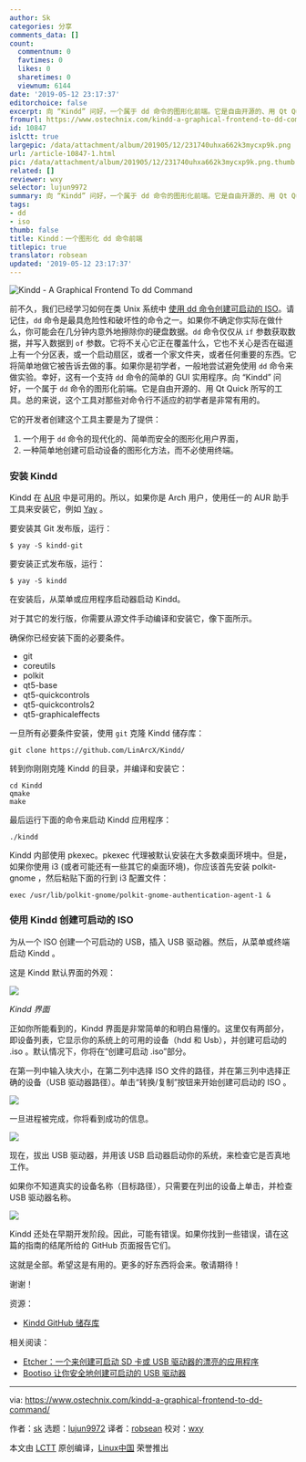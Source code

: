 ```yaml
---
author: Sk
categories: 分享
comments_data: []
count:
  commentnum: 0
  favtimes: 0
  likes: 0
  sharetimes: 0
  viewnum: 6144
date: '2019-05-12 23:17:37'
editorchoice: false
excerpt: 向 “Kindd” 问好，一个属于 dd 命令的图形化前端。它是自由开源的、用 Qt Quick 所写的工具。总的来说，这个工具对那些对命令行不适应的初学者是非常有用的。
fromurl: https://www.ostechnix.com/kindd-a-graphical-frontend-to-dd-command/
id: 10847
islctt: true
largepic: /data/attachment/album/201905/12/231740uhxa662k3mycxp9k.png
url: /article-10847-1.html
pic: /data/attachment/album/201905/12/231740uhxa662k3mycxp9k.png.thumb.jpg
related: []
reviewer: wxy
selector: lujun9972
summary: 向 “Kindd” 问好，一个属于 dd 命令的图形化前端。它是自由开源的、用 Qt Quick 所写的工具。总的来说，这个工具对那些对命令行不适应的初学者是非常有用的。
tags:
- dd
- iso
thumb: false
title: Kindd：一个图形化 dd 命令前端
titlepic: true
translator: robsean
updated: '2019-05-12 23:17:37'
---
```


![Kindd - A Graphical Frontend To dd Command](/data/attachment/album/201905/12/231740uhxa662k3mycxp9k.png)


前不久，我们已经学习如何在类 Unix 系统中 [使用 dd 命令创建可启动的 ISO](https://www.ostechnix.com/how-to-create-bootable-usb-drive-using-dd-command/)。请记住，`dd` 命令是最具危险性和破坏性的命令之一。如果你不确定你实际在做什么，你可能会在几分钟内意外地擦除你的硬盘数据。`dd` 命令仅仅从 `if` 参数获取数据，并写入数据到 `of` 参数。它将不关心它正在覆盖什么，它也不关心是否在磁道上有一个分区表，或一个启动扇区，或者一个家文件夹，或者任何重要的东西。它将简单地做它被告诉去做的事。如果你是初学者，一般地尝试避免使用 `dd` 命令来做实验。幸好，这有一个支持 `dd` 命令的简单的 GUI 实用程序。向 “Kindd” 问好，一个属于 `dd` 命令的图形化前端。它是自由开源的、用 Qt Quick 所写的工具。总的来说，这个工具对那些对命令行不适应的初学者是非常有用的。


它的开发者创建这个工具主要是为了提供：


1. 一个用于 `dd` 命令的现代化的、简单而安全的图形化用户界面，
2. 一种简单地创建可启动设备的图形化方法，而不必使用终端。


### 安装 Kindd


Kindd 在 [AUR](https://aur.archlinux.org/packages/kindd-git/) 中是可用的。所以，如果你是 Arch 用户，使用任一的 AUR 助手工具来安装它，例如 [Yay](https://www.ostechnix.com/yay-found-yet-another-reliable-aur-helper/) 。


要安装其 Git 发布版，运行：



```
$ yay -S kindd-git
```

要安装正式发布版，运行：



```
$ yay -S kindd
```

在安装后，从菜单或应用程序启动器启动 Kindd。


对于其它的发行版，你需要从源文件手动编译和安装它，像下面所示。


确保你已经安装下面的必要条件。


* git
* coreutils
* polkit
* qt5-base
* qt5-quickcontrols
* qt5-quickcontrols2
* qt5-graphicaleffects


一旦所有必要条件安装，使用 `git` 克隆 Kindd 储存库：



```
git clone https://github.com/LinArcX/Kindd/
```

转到你刚刚克隆 Kindd 的目录，并编译和安装它：



```
cd Kindd
qmake
make
```

最后运行下面的命令来启动 Kindd 应用程序：



```
./kindd
```

Kindd 内部使用 pkexec。pkexec 代理被默认安装在大多数桌面环境中。但是，如果你使用 i3 (或者可能还有一些其它的桌面环境)，你应该首先安装 polkit-gnome ，然后粘贴下面的行到 i3 配置文件：



```
exec /usr/lib/polkit-gnome/polkit-gnome-authentication-agent-1 &
```

### 使用 Kindd 创建可启动的 ISO


为从一个 ISO 创建一个可启动的 USB，插入 USB 驱动器。然后，从菜单或终端启动 Kindd 。


这是 Kindd 默认界面的外观：


![](/data/attachment/album/201905/12/231741cbkl711obi610ikl.png)


*Kindd 界面*


正如你所能看到的，Kindd 界面是非常简单的和明白易懂的。这里仅有两部分，即设备列表，它显示你的系统上的可用的设备（hdd 和 Usb），并创建可启动的 .iso 。默认情况下，你将在“创建可启动 .iso”部分。


在第一列中输入块大小，在第二列中选择 ISO 文件的路径，并在第三列中选择正确的设备（USB 驱动器路径）。单击“转换/复制”按钮来开始创建可启动的 ISO 。


![](/data/attachment/album/201905/12/231742itfbbfttqhtuh8j3.png)


一旦进程被完成，你将看到成功的信息。


![](/data/attachment/album/201905/12/231743rhmqd4ihrm4mmr45.png)


现在，拔出 USB 驱动器，并用该 USB 启动器启动你的系统，来检查它是否真地工作。


如果你不知道真实的设备名称（目标路径），只需要在列出的设备上单击，并检查 USB 驱动器名称。


![](/data/attachment/album/201905/12/231744sylr368yztzd0c19.png)


Kindd 还处在早期开发阶段。因此，可能有错误。如果你找到一些错误，请在这篇的指南的结尾所给的 GitHub 页面报告它们。


这就是全部。希望这是有用的。更多的好东西将会来。敬请期待！


谢谢！


资源：


* [Kindd GitHub 储存库](https://github.com/LinArcX/Kindd)


相关阅读：


* [Etcher：一个来创建可启动 SD 卡或 USB 驱动器的漂亮的应用程序](https://www.ostechnix.com/etcher-beauitiful-app-create-bootable-sd-cards-usb-drives/)
* [Bootiso 让你安全地创建可启动的 USB 驱动器](https://www.ostechnix.com/bootiso-lets-you-safely-create-bootable-usb-drive/)




---


via: <https://www.ostechnix.com/kindd-a-graphical-frontend-to-dd-command/>


作者：[sk](https://www.ostechnix.com/author/sk/) 选题：[lujun9972](https://github.com/lujun9972) 译者：[robsean](https://github.com/robsean) 校对：[wxy](https://github.com/wxy)


本文由 [LCTT](https://github.com/LCTT/TranslateProject) 原创编译，[Linux中国](https://linux.cn/) 荣誉推出
